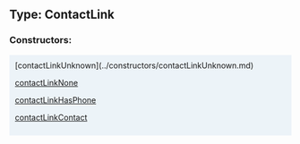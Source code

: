 ## Type: ContactLink  

### Constructors:

<style>
.container {
    width: auto;
    overflow-x: auto;
    white-space: nowrap;
    background: #ecf3f8;
    padding: 10px;
}
</style>
<div class="container">
[contactLinkUnknown](../constructors/contactLinkUnknown.md)  

[contactLinkNone](../constructors/contactLinkNone.md)  

[contactLinkHasPhone](../constructors/contactLinkHasPhone.md)  

[contactLinkContact](../constructors/contactLinkContact.md)  

</div>